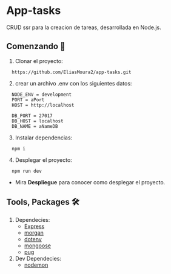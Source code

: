 # App-tasks
CRUD ssr para la creacion de tareas, desarrollada en Node.js.
## Comenzando 🚀
1. Clonar el proyecto: 
```
  https://github.com/EliasMoura2/app-tasks.git
```
2. crear un archivo .env con los siguientes datos:
```
  NODE_ENV = development
  PORT = aPort
  HOST = http://localhost

  DB_PORT = 27017
  DB_HOST = localhost
  DB_NAME = aNameDB
```
3. Instalar dependencias:
```
  npm i
```
4. Desplegar el proyecto:
```
  npm run dev
```
- Mira **Despliegue** para conocer como desplegar el proyecto.
## Tools, Packages 🛠️
1. Dependecies:
   - [Express](https://expressjs.com/)
   - [morgan](https://www.npmjs.com/package/morgan)
   - [dotenv](https://www.npmjs.com/package/dotenv)
   - [mongoose](https://mongoosejs.com/)
   - [pug](https://pugjs.org/api/getting-started.html)
2. Dev Dependecies:
   - [nodemon](https://nodemon.io/)
